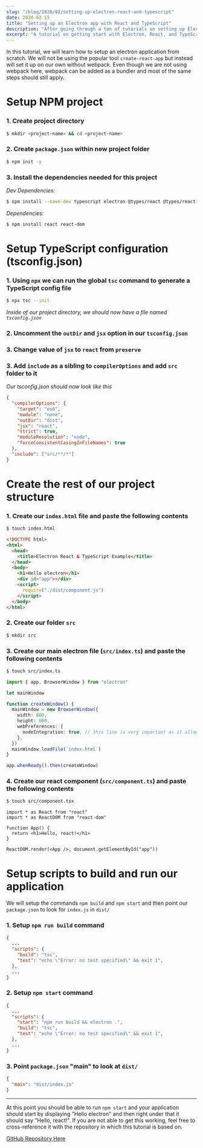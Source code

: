 ```yaml
---
slug: "/blog/2020/02/setting-up-electron-react-and-typescript"
date: 2020-02-15
title: "Setting up an Electron app with React and TypeScript"
description: "After going through a ton of tutorials on setting up Electron with React and TypeScript and virtually all of them being out of date or different implementations completely. I felt as though I could post about how I was able to finally get this all working together for a new app I am making."
excerpt: "A tutorial on getting start with Electron, React, and TypeScript from scratch..."
---
```


In this tutorial, we will learn how to setup an electron application from scratch. We will not be using the popular tool `create-react-app` but instead will set it up on our own without webpack. Even though we are not using webpack here, webpack can be added as a bundler and most of the same steps should still apply.

# Setup NPM project

### 1. Create project directory

```zsh
$ mkdir <project-name> && cd <project-name>
```

### 2. Create `package.json` within new project folder

```zsh
$ npm init -y
```

### 3. Install the dependencies needed for this project

_Dev Dependencies:_

```zsh
$ npm install --save-dev typescript electron @types/react @types/react-dom
```

_Dependencies:_

```zsh
$ npm install react react-dom
```

# Setup TypeScript configuration (tsconfig.json)

### 1. Using `npx` we can run the global `tsc` command to generate a TypeScript config file

```zsh
$ npx tsc --init
```

_Inside of our project directory, we should now have a file named `tsconfig.json`_

### 2. Uncomment the `outDir` and `jsx` option in our `tsconfig.json`

### 3. Change value of `jsx` to `react` from `preserve`

### 3. Add `include` as a sibling to `compilerOptions` and add `src` folder to it

_Our tsconfig.json should now look like this_

```json
{
  "compilerOptions": {
    "target": "es6",
    "module": "none",
    "outDir": "dist",
    "jsx": "react",
    "strict": true,
    "moduleResolution": "node",
    "forceConsistentCasingInFileNames": true
  },
  "include": ["src/**/*"]
}
```

# Create the rest of our project structure

### 1. Create our `index.html` file and paste the following contents

```zsh
$ touch index.html
```

```html
<!DOCTYPE html>
<html>
  <head>
    <title>Electron React & TypeScript Example</title>
  </head>
  <body>
    <h1>Hello electron</h1>
    <div id="app"></div>
    <script>
      require("./dist/component.js")
    </script>
  </body>
</html>
```

### 2. Create our folder `src`

```zsh
$ mkdir src
```

### 3. Create our main electron file (`src/index.ts`) and paste the following contents

```zsh
$ touch src/index.ts
```

```ts
import { app, BrowserWindow } from "electron"

let mainWindow

function createWindow() {
  mainWindow = new BrowserWindow({
    width: 800,
    height: 600,
    webPreferences: {
      nodeIntegration: true, // this line is very important as it allows us to use `require` syntax in our html file.
    },
  })
  mainWindow.loadFile(`index.html`)
}

app.whenReady().then(createWindow)
```

### 4. Create our react component (`src/component.ts`) and paste the following contents

```zsh
$ touch src/component.tsx
```

```tsx
import * as React from "react"
import * as ReactDOM from "react-dom"

function App() {
  return <h1>Hello, react!</h1>
}

ReactDOM.render(<App />, document.getElementById("app"))
```

# Setup scripts to build and run our application

We will setup the commands `npm build` and `npm start` and then point our `package.json` to look for `index.js` in `dist/`

### 1. Setup `npm run build` command

```json
{
  ...
  "scripts": {
    "build": "tsc",
    "test": "echo \"Error: no test specified\" && exit 1",
  },
  ...
}
```

### 2. Setup `npm start` command

```json
{
  ...
  "scripts": {
    "start": "npm run build && electron .",
    "build": "tsc",
    "test": "echo \"Error: no test specified\" && exit 1",
  },
  ...
}
```

### 3. Point `package.json` "main" to look at `dist/`

```json
{
  "main": "dist/index.js"
}
```

---

At this point you should be able to run `npm start` and your application should start by displaying "Hello electron" and then right under that it should say "Hello, react!". If you are not able to get this working, feel free to cross-reference it with the repository in which this tutorial is based on.

[GitHub Repository Here](https://github.com/DanceParty/electron-typescript-react-starter)
